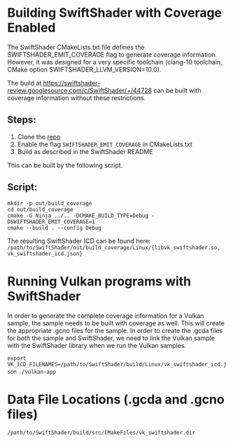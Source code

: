 # Building SwiftShader with Coverage Enabled

The SwiftShader CMakeLists.txt file defines the SWIFTSHADER\_EMIT\_COVERAGE flag to generate coverage information. However, it was designed for a very specific toolchain (clang-10 toolchain, CMake option SWIFTSHADER\_LLVM\_VERSION=10.0).

The build at https://swiftshader-review.googlesource.com/c/SwiftShader/+/44728 can be built with coverage information without these restrictions.

## Steps:

1. Clone the [repo](https://swiftshader-review.googlesource.com/c/SwiftShader/+/44728)
2. Enable the flag `SWIFTSHADER_EMIT_COVERAGE` in CMakeLists.txt
3. Build as described in the SwiftShader README

This can be built by the following script.

## Script:

```
mkdir -p out/build_coverage
cd out/build_coverage
cmake -G Ninja ../.. -DCMAKE_BUILD_TYPE=Debug -DSWIFTSHADER_EMIT_COVERAGE=1
cmake --build . --config Debug
```

The resulting SwiftShader ICD can be found here:
`/path/to/SwiftShader/out/build_coverage/Linux/{libvk_swiftshader.so, vk_swiftshader_icd.json}`

# Running Vulkan programs with SwiftShader

In order to generate the complete coverage information for a Vulkan sample, the sample needs to be built with coverage as well. This will create the appropriate .gcno files for the sample. In order to create the .gcda files for both the sample and SwiftShader, we need to link the Vulkan sample with the SwiftShader library when we run the Vulkan samples.

`export VK_ICD_FILENAMES=/path/to/SwiftShader/build/Linux/vk_swiftshader_icd.json`
`./vulkan-app`

# Data File Locations (.gcda and .gcno files)

`/path/to/SwiftShader/build/src/CMakeFiles/vk_swiftshader.dir`

